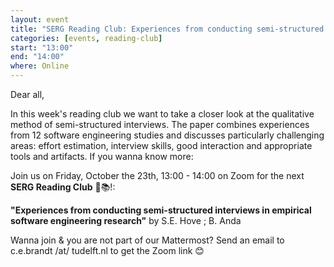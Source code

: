 ```yaml
---
layout: event
title: "SERG Reading Club: Experiences from conducting semi-structured interviews in empirical software engineering research"
categories: [events, reading-club]
start: "13:00"
end: "14:00"
where: Online
---
```


Dear all,

In this week's reading club we want to take a closer look at the qualitative method of semi-structured interviews.
The paper combines experiences from 12 software engineering studies and discusses particularly challenging areas: effort estimation, interview skills, good interaction and appropriate tools and artifacts.
If you wanna know more:

Join us on Friday, October the 23th, 13:00 - 14:00 on Zoom for the next **SERG Reading Club** 📖📚!:

**"Experiences from conducting semi-structured interviews in empirical software engineering research"** by  S.E. Hove ; B. Anda

Wanna join & you are not part of our Mattermost?
Send an email to c.e.brandt /at/ tudelft.nl to get the Zoom link 😊

